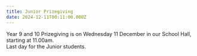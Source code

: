 ```yaml
---
title: Junior Prizegiving
date: 2024-12-11T00:11:00.000Z
---
```

Year 9 and 10 Prizegiving is on Wednesday 11 December in our School Hall, starting at 11.00am.  
Last day for the Junior students.

